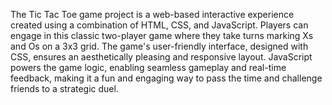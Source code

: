 The Tic Tac Toe game project is a web-based interactive experience created using a combination of HTML, CSS, and JavaScript. 
Players can engage in this classic two-player game where they take turns marking Xs and Os on a 3x3 grid. 
The game's user-friendly interface, designed with CSS, ensures an aesthetically pleasing and responsive layout. 
JavaScript powers the game logic, enabling seamless gameplay and real-time feedback, making it a fun and engaging way to pass the time and challenge friends to a strategic duel.
